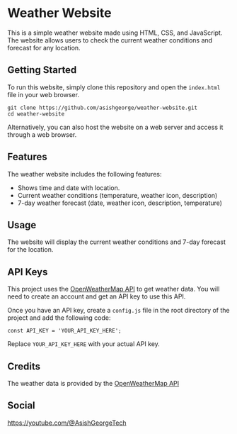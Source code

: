 
# Weather Website

This is a simple weather website made using HTML, CSS, and JavaScript. The website allows users to check the current weather conditions and forecast for any location.

## Getting Started

To run this website, simply clone this repository and open the `index.html` file in your web browser.

```
git clone https://github.com/asishgeorge/weather-website.git
cd weather-website
```

Alternatively, you can also host the website on a web server and access it through a web browser.

## Features

The weather website includes the following features:

- Shows time and date with location.
- Current weather conditions (temperature, weather icon, description)
- 7-day weather forecast (date, weather icon, description, temperature)

## Usage

The website will display the current weather conditions and 7-day forecast for the location.

## API Keys

This project uses the [OpenWeatherMap API](https://openweathermap.org/api) to get weather data. You will need to create an account and get an API key to use this API.

Once you have an API key, create a `config.js` file in the root directory of the project and add the following code:

```
const API_KEY = 'YOUR_API_KEY_HERE';
```

Replace `YOUR_API_KEY_HERE` with your actual API key.

## Credits

The weather data is provided by the [OpenWeatherMap API](https://openweathermap.org/)

## Social

https://youtube.com/@AsishGeorgeTech